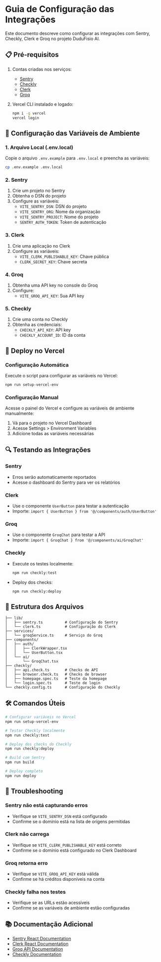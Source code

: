 # Guia de Configuração das Integrações

Este documento descreve como configurar as integrações com Sentry, Checkly, Clerk e Groq no projeto DuduFisio AI.

## 📋 Pré-requisitos

1. Contas criadas nos serviços:
   - [Sentry](https://sentry.io)
   - [Checkly](https://checkly.com)
   - [Clerk](https://clerk.com)
   - [Groq](https://console.groq.com)

2. Vercel CLI instalado e logado:
   ```bash
   npm i -g vercel
   vercel login
   ```

## 🔧 Configuração das Variáveis de Ambiente

### 1. Arquivo Local (.env.local)

Copie o arquivo `.env.example` para `.env.local` e preencha as variáveis:

```bash
cp .env.example .env.local
```

### 2. Sentry

1. Crie um projeto no Sentry
2. Obtenha o DSN do projeto
3. Configure as variáveis:
   - `VITE_SENTRY_DSN`: DSN do projeto
   - `VITE_SENTRY_ORG`: Nome da organização
   - `VITE_SENTRY_PROJECT`: Nome do projeto
   - `SENTRY_AUTH_TOKEN`: Token de autenticação

### 3. Clerk

1. Crie uma aplicação no Clerk
2. Configure as variáveis:
   - `VITE_CLERK_PUBLISHABLE_KEY`: Chave pública
   - `CLERK_SECRET_KEY`: Chave secreta

### 4. Groq

1. Obtenha uma API key no console do Groq
2. Configure:
   - `VITE_GROQ_API_KEY`: Sua API key

### 5. Checkly

1. Crie uma conta no Checkly
2. Obtenha as credenciais:
   - `CHECKLY_API_KEY`: API key
   - `CHECKLY_ACCOUNT_ID`: ID da conta

## 🚀 Deploy no Vercel

### Configuração Automática

Execute o script para configurar as variáveis no Vercel:

```bash
npm run setup-vercel-env
```

### Configuração Manual

Acesse o painel do Vercel e configure as variáveis de ambiente manualmente:

1. Vá para o projeto no Vercel Dashboard
2. Acesse Settings > Environment Variables
3. Adicione todas as variáveis necessárias

## 🔍 Testando as Integrações

### Sentry
- Erros serão automaticamente reportados
- Acesse o dashboard do Sentry para ver os relatórios

### Clerk
- Use o componente `UserButton` para testar a autenticação
- Importe: `import { UserButton } from '@/components/auth/UserButton'`

### Groq
- Use o componente `GroqChat` para testar a API
- Importe: `import { GroqChat } from '@/components/ai/GroqChat'`

### Checkly
- Execute os testes localmente:
  ```bash
  npm run checkly:test
  ```
- Deploy dos checks:
  ```bash
  npm run checkly:deploy
  ```

## 📁 Estrutura dos Arquivos

```
├── lib/
│   ├── sentry.ts          # Configuração do Sentry
│   └── clerk.ts           # Configuração do Clerk
├── services/
│   └── groqService.ts     # Serviço do Groq
├── components/
│   ├── auth/
│   │   ├── ClerkWrapper.tsx
│   │   └── UserButton.tsx
│   └── ai/
│       └── GroqChat.tsx
├── checkly/
│   ├── api.check.ts       # Checks de API
│   ├── browser.check.ts   # Checks de browser
│   ├── homepage.spec.ts   # Teste da homepage
│   └── login.spec.ts      # Teste de login
└── checkly.config.ts      # Configuração do Checkly
```

## 🛠️ Comandos Úteis

```bash
# Configurar variáveis no Vercel
npm run setup-vercel-env

# Testar Checkly localmente
npm run checkly:test

# Deploy dos checks do Checkly
npm run checkly:deploy

# Build com Sentry
npm run build

# Deploy completo
npm run deploy
```

## 🔧 Troubleshooting

### Sentry não está capturando erros
- Verifique se `VITE_SENTRY_DSN` está configurado
- Confirme se o domínio está na lista de origens permitidas

### Clerk não carrega
- Verifique se `VITE_CLERK_PUBLISHABLE_KEY` está correto
- Confirme se o domínio está configurado no Clerk Dashboard

### Groq retorna erro
- Verifique se `VITE_GROQ_API_KEY` está válida
- Confirme se há créditos disponíveis na conta

### Checkly falha nos testes
- Verifique se as URLs estão acessíveis
- Confirme se as variáveis de ambiente estão configuradas

## 📚 Documentação Adicional

- [Sentry React Documentation](https://docs.sentry.io/platforms/javascript/guides/react/)
- [Clerk React Documentation](https://clerk.com/docs/quickstarts/react)
- [Groq API Documentation](https://console.groq.com/docs)
- [Checkly Documentation](https://www.checklyhq.com/docs/)